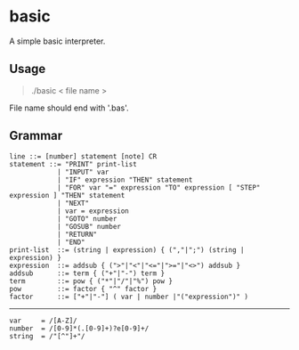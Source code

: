 # basic
A simple basic interpreter.
## Usage
>./basic < file name >

File name should end with '.bas'.

## Grammar
	line ::= [number] statement [note] CR
	statement ::= "PRINT" print-list
				| "INPUT" var
				| "IF" expression "THEN" statement
				| "FOR" var "=" expression "TO" expression [ "STEP" expression ] "THEN" statement
				| "NEXT"
				| var = expression
				| "GOTO" number
				| "GOSUB" number
				| "RETURN"
				| "END"
	print-list	::= (string | expression) { (","|";") (string | expression) }
	expression	::= addsub { (">"|"<"|"<="|">="|"<>") addsub }
	addsub		::= term { ("+"|"-") term }
	term		::= pow { ("*"|"/"|"%") pow }
	pow 		::= factor { "^" factor }
	factor		::= ["+"|"-"] ( var | number |"("expression")" )
-----------
	var		= /[A-Z]/
	number	= /[0-9]*(.[0-9]+)?e[0-9]+/
	string	= /"[^"]+"/